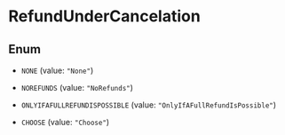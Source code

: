 
# RefundUnderCancelation

## Enum


* `NONE` (value: `"None"`)

* `NOREFUNDS` (value: `"NoRefunds"`)

* `ONLYIFAFULLREFUNDISPOSSIBLE` (value: `"OnlyIfAFullRefundIsPossible"`)

* `CHOOSE` (value: `"Choose"`)



